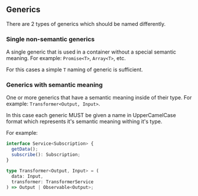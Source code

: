 ## Generics

There are 2 types of generics which should be named differently.

### Single non-semantic generics

A single generic that is used in a container without a special semantic meaning.
For example: `Promise<T>`, `Array<T>`, etc.

For this cases a simple `T` naming of generic is sufficient.

### Generics with semantic meaning

One or more generics that have a semantic meaning inside of their type.
For example: `Transformer<Output, Input>`.

In this case each generic MUST be given a name in UpperCamelCase format
which represents it's semantic meaning withing it's type.

For example:

```ts
interface Service<Subscription> {
  getData();
  subscribe(): Subscription;
}

type Transformer<Output, Input> = (
  data: Input,
  transformer: TransformerService
) => Output | Observable<Output>;
```
